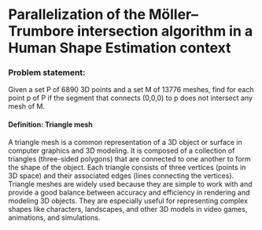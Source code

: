 # Parallelization of the Möller–Trumbore intersection algorithm in a Human Shape Estimation context

### Problem statement:
Given a set P of 6890 3D points and a set M of 13776 meshes, find for each point p of P if the segment that connects (0,0,0) to p does not intersect any mesh of M.

#### Definition: Triangle mesh
A triangle mesh is a common representation of a 3D object or surface in computer graphics and 3D modeling. It is composed of a collection of triangles (three-sided polygons) that are connected to one another to form the shape of the object. Each triangle consists of three vertices (points in 3D space) and their associated edges (lines connecting the vertices). Triangle meshes are widely used because they are simple to work with and provide a good balance between accuracy and efficiency in rendering and modeling 3D objects. They are especially useful for representing complex shapes like characters, landscapes, and other 3D models in video games, animations, and simulations.
